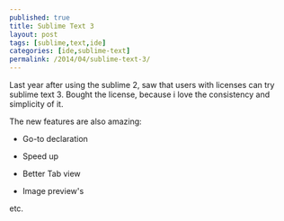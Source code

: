 ```yaml
---
published: true
title: Sublime Text 3
layout: post
tags: [sublime,text,ide]
categories: [ide,sublime-text]
permalink: /2014/04/sublime-text-3/
---
```


Last year after using the sublime 2, saw that users with licenses can try sublime text 3. Bought the license, because i love the consistency and simplicity of it.

The new features are also amazing:

- Go-to declaration

- Speed up

- Better Tab view

- Image preview's

etc.
